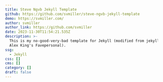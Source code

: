```yaml
---
title: Steve Ngvb Jekyll Template
github: https://github.com/svmiller/steve-ngvb-jekyll-template
demo: https://svmiller.com/
author: svmiller
author_link: https://github.com/svmiller
date: 2023-11-30T11:54:21.535Z
description: >-
  This is my no-good-very-bad template for Jekyll (modified from jekyll-new and
  Alex King's Favepersonal).
ssg:
  - Jekyll
css: []
cms: []
category: []
draft: false
---
```

